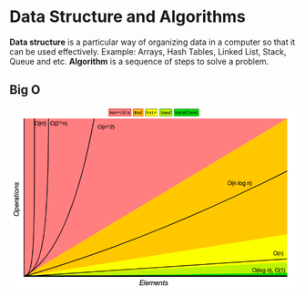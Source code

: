 # Data Structure and Algorithms

**Data structure** is a particular way of organizing data in a computer so that it can be used effectively. Example: Arrays, Hash Tables, Linked List, Stack, Queue and etc. **Algorithm** is a sequence of steps to solve a problem.

## Big O

![Big O](https://github.com/isandeepbansal/data-structures-and-algorithms/blob/main/assets/big-o.png)
